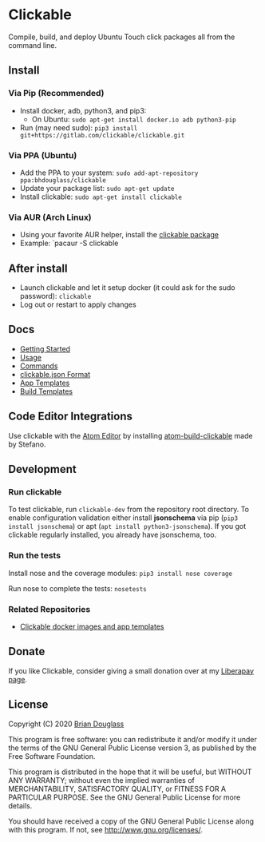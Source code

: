 # Clickable

Compile, build, and deploy Ubuntu Touch click packages all from the command line.

## Install

### Via Pip (Recommended)

* Install docker, adb, python3, and pip3:
  * On Ubuntu: `sudo apt-get install docker.io adb python3-pip`
* Run (may need sudo): `pip3 install git+https://gitlab.com/clickable/clickable.git`

### Via PPA (Ubuntu)

* Add the PPA to your system: `sudo add-apt-repository ppa:bhdouglass/clickable`
* Update your package list: `sudo apt-get update`
* Install clickable: `sudo apt-get install clickable`

### Via AUR (Arch Linux)

* Using your favorite AUR helper, install the [clickable package](https://aur.archlinux.org/packages/clickable/)
* Example: `pacaur -S clickable

## After install

* Launch clickable and let it setup docker (it could ask for the sudo password): `clickable`
* Log out or restart to apply changes

## Docs

- [Getting Started](https://clickable-ut.dev/en/latest/getting-started.html)
- [Usage](https://clickable-ut.dev/en/latest/usage.html)
- [Commands](https://clickable-ut.dev/en/latest/commands.html)
- [clickable.json Format](https://clickable-ut.dev/en/latest/clickable-json.html)
- [App Templates](https://clickable-ut.dev/en/latest/app-templates.html)
- [Build Templates](https://clickable-ut.dev/en/latest/build-templates.html)

## Code Editor Integrations

Use clickable with the [Atom Editor](https://atom.io) by installing
[atom-build-clickable](https://atom.io/packages/atom-build-clickable)
made by Stefano.

## Development

### Run clickable

To test clickable, run `clickable-dev` from the repository root directory. To
enable configuration validation either install **jsonschema** via pip
(`pip3 install jsonschema`) or apt (`apt install python3-jsonschema`). If you
got clickable regularly installed, you already have jsonschema, too.

### Run the tests

Install nose and the coverage modules: `pip3 install nose coverage`

Run nose to complete the tests: `nosetests`

### Related Repositories

* [Clickable docker images and app templates](https://gitlab.com/clickable)

## Donate

If you like Clickable, consider giving a small donation over at my
[Liberapay page](https://liberapay.com/bhdouglass).

## License

Copyright (C) 2020 [Brian Douglass](http://bhdouglass.com/)

This program is free software: you can redistribute it and/or modify it under the terms of the GNU General Public License version 3, as published
by the Free Software Foundation.

This program is distributed in the hope that it will be useful, but WITHOUT ANY WARRANTY; without even the implied warranties of MERCHANTABILITY, SATISFACTORY QUALITY, or FITNESS FOR A PARTICULAR PURPOSE.  See the GNU General Public License for more details.

You should have received a copy of the GNU General Public License along with this program.  If not, see <http://www.gnu.org/licenses/>.
